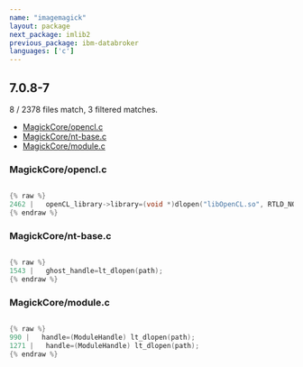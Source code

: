 ```yaml
---
name: "imagemagick"
layout: package
next_package: imlib2
previous_package: ibm-databroker
languages: ['c']
---
```

## 7.0.8-7
8 / 2378 files match, 3 filtered matches.

 - [MagickCore/opencl.c](#magickcoreopenclc)
 - [MagickCore/nt-base.c](#magickcorent-basec)
 - [MagickCore/module.c](#magickcoremodulec)

### MagickCore/opencl.c

```c

{% raw %}
2462 |   openCL_library->library=(void *)dlopen("libOpenCL.so", RTLD_NOW);
{% endraw %}

```
### MagickCore/nt-base.c

```c

{% raw %}
1543 |   ghost_handle=lt_dlopen(path);
{% endraw %}

```
### MagickCore/module.c

```c

{% raw %}
990 |   handle=(ModuleHandle) lt_dlopen(path);
1271 |   handle=(ModuleHandle) lt_dlopen(path);
{% endraw %}

```